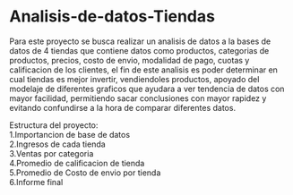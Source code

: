 # Analisis-de-datos-Tiendas
Para este proyecto se busca realizar un analisis de datos a la bases de datos de 4 tiendas que contiene datos como productos, categorias de productos, precios, costo de envio,
modalidad de pago, cuotas y calificacion de los clientes, el fin de este analisis es poder determinar en cual tiendas es mejor invertir, vendiendoles productos, apoyado del
modelaje de diferentes graficos que ayudara a ver tendencia de datos con mayor facilidad, permitiendo sacar conclusiones con mayor rapidez y evitando confundirse a la hora de
comparar diferentes datos.

Estructura del proyecto:<br>
1.Importancion de base de datos<br>
2.Ingresos de cada tienda<br>
3.Ventas por categoria<br>
4.Promedio de calificacion de tienda<br>
5.Promedio de Costo de envio por tienda<br> 
6.Informe final<br>

